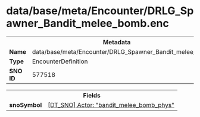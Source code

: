 <h1>data/base/meta/Encounter/DRLG_Spawner_Bandit_melee_bomb.enc</h1><table><tr><th colspan="100%">Metadata</th></tr><tr><td><b>Name</b></td><td>data/base/meta/Encounter/DRLG_Spawner_Bandit_melee_bomb.enc</td></tr><tr><td><b>Type</b></td><td>EncounterDefinition</td></tr><tr><td><b>SNO ID</b></td><td>577518</td></tr></table>

<table><tr><th colspan="100%">Fields</th></tr><tr><td><b>snoSymbol</b></td><td><a href="..\Actor\bandit_melee_bomb_phys.acr.md">[DT_SNO] Actor: "bandit_melee_bomb_phys"</a></td></tr></table>

